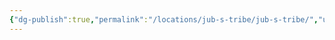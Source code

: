 ```yaml
---
{"dg-publish":true,"permalink":"/locations/jub-s-tribe/jub-s-tribe/","updated":"2025-06-10T19:04:11.735+01:00"}
---
```


